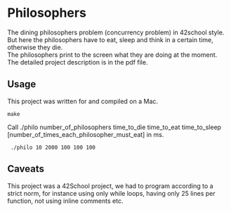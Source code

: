 # Philosophers
The dining philosophers problem (concurrency problem) in 42school style. But here the philosophers have to eat, sleep and think in a certain time, otherwise they die.  
The philosophers print to the screen what they are doing at the moment.   
The detailed project description is in the pdf file.  

## Usage
This project was written for and compiled on a Mac.  
```
make
```  
Call ./philo number_of_philosophers time_to_die time_to_eat time_to_sleep [number_of_times_each_philosopher_must_eat] in ms.  
```
 ./philo 10 2000 100 100 100
```

## Caveats
This project was a 42School project, we had to program according to a strict norm, for instance using only while loops, having only 25 lines per function, not using inline comments etc.
